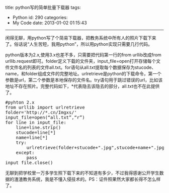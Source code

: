 title: python写的简单批量下载器
tags:
  - Python
id: 290
categories:
  - My Code
date: 2013-01-02 01:15:43
---

闲得无聊，用python写了个简易下载器，把教务系统中所有人的照片下载下来了。俗话说“人生苦短，我用python”，所以用python实现只需要几行代码。<!--more-->

python版本为2.x,使用3.x也差不多，只需要把代码第一行的from urllib改成from urllib.request即可。folder定义下载的文件夹，input_file=open打开存储每个文件文件名的列表的文件all.txt。for语句从all.txt提取每个数据保存为stucode、name，和folder组成文件的完整地址。urlretrieve是python的下载命令，第一个参数是url，第二个参数是本地保存的文件名。try语句用于跳过错误的url，比如该地址不存在照片。完整代码如下，*代表隐去该隐去的部分，all.txt也不在此提供了。
<pre class="brush:python; ">#pyhton 2.x
from urllib import urlretrieve
folder='http://*.cn/Imgxs/'
input_file=open(“all.txt”,“r”)
for line in input_file:
    line=line.strip()
    stucode=line[*]
    name=line[*]
    try:
        urlretrieve(folder+stucode+".jpg",stucode+name+".jpg")
    except:
        pass
input_file.close()
</pre>
无聊到把学校里一万多学生照下载下来的不知道有多少，不过我得感谢公开学生数据的渣渣教务系统，我是不懂入侵技术的。PS：证件照果然大家都长得不怎么样了。